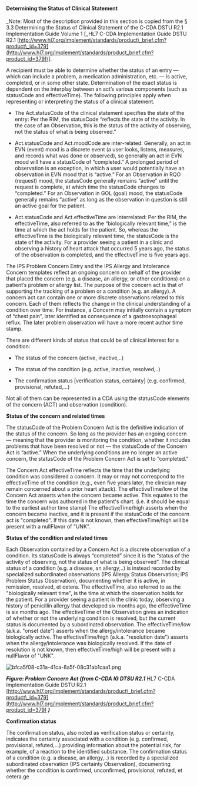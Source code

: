 #### Determining the Status of Clinical Statement

_Note: Most of the description provided in this section is copied from the § 3.3 Determining the Status of Clinical Statement of the C-CDA DSTU R2.1 Implementation Guide Volume 1 \[_HL7 C-CDA Implementation Guide DSTU R2.1 [http://www.hl7.org/implement/standards/product\_brief.cfm?product\_id=379](http://www.hl7.org/implement/standards/product_brief.cfm?product_id=379)\].

A recipient must be able to determine whether the status of an entry — which can include a problem, a medication administration, etc. — is active, completed, or in some other state. Determination of the exact status is dependent on the interplay between an act’s various components (such as statusCode and effectiveTime). The following principles apply when representing or interpreting the status of a clinical statement.

*   The Act.statusCode of the clinical statement specifies the state of the entry: Per the RIM, the statusCode “reflects the state of the activity. In the case of an Observation, this is the status of the activity of observing, not the status of what is being observed.”

*   Act.statusCode and Act.moodCode are inter-related: Generally, an act in EVN (event) mood is a discrete event (a user looks, listens, measures, and records what was done or observed), so generally an act in EVN mood will have a statusCode of “completed.” A prolonged period of observation is an exception, in which a user would potentially have an observation in EVN mood that is “active.” For an Observation in RQO (request) mood, the statusCode generally remains “active” until the request is complete, at which time the statusCode changes to “completed.” For an Observation in GOL (goal) mood, the statusCode generally remains “active” as long as the observation in question is still an active goal for the patient.

*   Act.statusCode and Act.effectiveTime are interrelated: Per the RIM, the effectiveTime, also referred to as the “biologically relevant time,” is the time at which the act holds for the patient. So, whereas the effectiveTime is the biologically relevant time, the statusCode is the state of the activity. For a provider seeing a patient in a clinic and observing a history of heart attack that occurred 5 years ago, the status of the observation is completed, and the effectiveTime is five years ago.


The IPS Problem Concern Entry and the IPS Allergy and Intolerance Concern templates reflect an ongoing concern on behalf of the provider that placed the concern (e.g. a disease, an allergy, or other conditions) on a patient’s problem or allergy list. The purpose of the concern act is that of supporting the tracking of a problem or a condition (e.g. an allergy). A concern act can contain one or more discrete observations related to this concern. Each of them reflects the change in the clinical understanding of a condition over time. For instance, a Concern may initially contain a symptom of “chest pain”, later identified as consequence of a gastroesophageal reflux. The later problem observation will have a more recent author time stamp.

There are different kinds of status that could be of clinical interest for a condition:

*   The status of the concern (active, inactive,..)

*   The status of the condition (e.g. active, inactive, resolved,..)

*   The confirmation status \[verification status, certainty\] (e.g. confirmed, provisional, refuted,…)


Not all of them can be represented in a CDA using the statusCode elements of the concern (ACT) and observation (condition).

**Status of the concern and related times**

The statusCode of the Problem Concern Act is the definitive indication of the status of the concern. So long as the provider has an ongoing concern — meaning that the provider is monitoring the condition, whether it includes problems that have been resolved or not — the statusCode of the Concern Act is “active.” When the underlying conditions are no longer an active concern, the statusCode of the Problem Concern Act is set to “completed.”

The Concern Act effectiveTime reflects the time that the underlying condition was considered a concern. It may or may not correspond to the effectiveTime of the condition (e.g., even five years later, the clinician may remain concerned about a prior heart attack). The effectiveTime/low of the Concern Act asserts when the concern became active. This equates to the time the concern was authored in the patient's chart. (i.e. it should be equal to the earliest author time stamp) The effectiveTime/high asserts when the concern became inactive, and it is present if the statusCode of the concern act is "completed". If this date is not known, then effectiveTime/high will be present with a nullFlavor of "UNK".

**Status of the condition and related times**

Each Observation contained by a Concern Act is a discrete observation of a condition. Its statusCode is always “completed” since it is the “status of the activity of observing, not the status of what is being observed”. The clinical status of a condition (e.g. a disease, an allergy,..) is instead recorded by specialized subordinated observations (IPS Allergy Status Observation; IPS Problem Status Observation), documenting whether it is active, in remission, resolved, et cetera. The effectiveTime, also referred to as the "biologically relevant time", is the time at which the observation holds for the patient. For a provider seeing a patient in the clinic today, observing a history of penicillin allergy that developed six months ago, the effectiveTime is six months ago. The effectiveTime of the Observation gives an indication of whether or not the underlying condition is resolved, but the current status is documented by a subordinated observation. The effectiveTime/low (a.k.a. "onset date") asserts when the allergy/intolerance became biologically active. The effectiveTime/high (a.k.a. "resolution date") asserts when the allergy/intolerance was biologically resolved. If the date of resolution is not known, then effectiveTime/high will be present with a nullFlavor of "UNK".

![bfca5f08-c31a-41ca-8a5f-08c31ab1caa1.png](bfca5f08-c31a-41ca-8a5f-08c31ab1caa1.png)

**_Figure: Problem Concern Act (from C-CDA IG DTSU R2.1_** HL7 C-CDA Implementation Guide DSTU R2.1 [http://www.hl7.org/implement/standards/product\_brief.cfm?product\_id=379](http://www.hl7.org/implement/standards/product_brief.cfm?product_id=379) **_)_**

**Confirmation status**

The confirmation status, also noted as verification status or certainty, indicates the certainty associated with a condition (e.g. confirmed, provisional, refuted,…) providing information about the potential risk, for example, of a reaction to the identified substance. The confirmation status of a condition (e.g. a disease, an allergy,..) is recorded by a specialized subordinated observation (IPS certainty Observation), documenting whether the condition is confirmed, unconfirmed, provisional, refuted, et cetera.ge